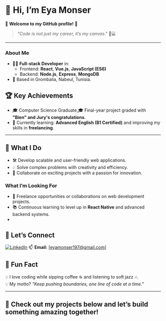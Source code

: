 # 👋 Hi, I’m **Eya Monser**  

🌟 **Welcome to my GitHub profile!** 🌟  
> _"Code is not just my career, it’s my canvas."_ 🎨💻  

---
### About Me  
- 👩‍💻 **Full-stack Developer** in:  
  - Frontend: **React**, **Vue.js**, **JavaScript (ES6)**  
  - Backend: **Node.js**, **Express**, **MongoDB**
- 📍 Based in Grombalia, Nabeul, Tunisia.

 
 ## 🏆 **Key Achievements**  
- 🎓 Computer Science Graduate,🎓 Final-year project graded with **"Bien" and Jury's congratulations**.
- 🌱 Currently learning: **Advanced English (B1 Certified)** and improving my skills in **freelancing**.
  
---

## 🔧 **What I Do**  
- 🛠 Develop scalable and user-friendly web applications.  
- 💡 Solve complex problems with creativity and efficiency.  
- 💬 Collaborate on exciting projects with a passion for innovation. 

### What I’m Looking For  
- 💞️ Freelance opportunities or collaborations on web development projects.
- 📚 Continuous learning to level up in **React Native** and advanced backend systems.
- 
## 🤝 **Let’s Connect**  
[![LinkedIn](https://img.shields.io/badge/LinkedIn-Eya%20Monser-blue?style=for-the-badge&logo=linkedin)](https://www.linkedin.com/in/eya-monser-183160326)
📫 **Email:** [eyamonser197@gmail.com]

## 🎨 **Fun Fact**  
💡 I love coding while sipping coffee ☕ and listening to soft jazz 🎶.  
💡 My motto? _"Keep pushing boundaries, one line of code at a time."_  

---

## 🚀 **Check out my projects below and let’s build something amazing together!**  
